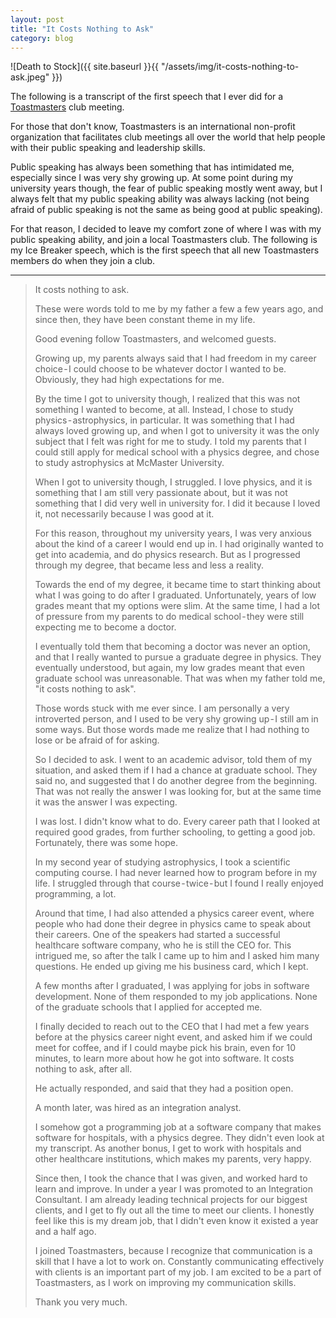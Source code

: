 ```yaml
---
layout: post
title: "It Costs Nothing to Ask"
category: blog
---
```


![Death to Stock]({{ site.baseurl }}{{ "/assets/img/it-costs-nothing-to-ask.jpeg" }})

The following is a transcript of the first speech that I ever did for a [Toastmasters](https://www.toastmasters.org/) club meeting.

For those that don't know, Toastmasters is an international non-profit organization that facilitates club meetings all over the world that help people with their public speaking and leadership skills.

Public speaking has always been something that has intimidated me, especially since I was very shy growing up. At some point during my university years though, the fear of public speaking mostly went away, but I always felt that my public speaking ability was always lacking (not being afraid of public speaking is not the same as being good at public speaking).

For that reason, I decided to leave my comfort zone of where I was with my public speaking ability, and join a local Toastmasters club. The following is my Ice Breaker speech, which is the first speech that all new Toastmasters members do when they join a club.

***

> It costs nothing to ask.
>
> These were words told to me by my father a few a few years ago, and since then, they have been constant theme in my life.
>
> Good evening follow Toastmasters, and welcomed guests.
>
> Growing up, my parents always said that I had freedom in my career choice - I could choose to be whatever doctor I wanted to be. Obviously, they had high expectations for me.
>
> By the time I got to university though, I realized that this was not something I wanted to become, at all. Instead, I chose to study physics - astrophysics, in particular. It was something that I had always loved growing up, and when I got to university it was the only subject that I felt was right for me to study. I told my parents that I could still apply for medical school with a physics degree, and chose to study astrophysics at McMaster University.
>
> When I got to university though, I struggled. I love physics, and it is something that I am still very passionate about, but it was not something that I did very well in university for. I did it because I loved it, not necessarily because I was good at it.
>
> For this reason, throughout my university years, I was very anxious about the kind of a career I would end up in. I had originally wanted to get into academia, and do physics research. But as I progressed through my degree, that became less and less a reality.
>
> Towards the end of my degree, it became time to start thinking about what I was going to do after I graduated. Unfortunately, years of low grades meant that my options were slim. At the same time, I had a lot of pressure from my parents to do medical school - they were still expecting me to become a doctor.
>
> I eventually told them that becoming a doctor was never an option, and that I really wanted to pursue a graduate degree in physics. They eventually understood, but again, my low grades meant that even graduate school was unreasonable. That was when my father told me, "it costs nothing to ask".
>
> Those words stuck with me ever since. I am personally a very introverted person, and I used to be very shy growing up - I still am in some ways. But those words made me realize that I had nothing to lose or be afraid of for asking.
>
> So I decided to ask. I went to an academic advisor, told them of my situation, and asked them if I had a chance at graduate school. They said no, and suggested that I do another degree from the beginning. That was not really the answer I was looking for, but at the same time it was the answer I was expecting.
>
> I was lost. I didn't know what to do. Every career path that I looked at required good grades, from further schooling, to getting a good job. Fortunately, there was some hope.
>
> In my second year of studying astrophysics, I took a scientific computing course. I had never learned how to program before in my life. I struggled through that course - twice - but I found I really enjoyed programming, a lot.
>
> Around that time, I had also attended a physics career event, where people who had done their degree in physics came to speak about their careers. One of the speakers had started a successful healthcare software company, who he is still the CEO for. This intrigued me, so after the talk I came up to him and I asked him many questions. He ended up giving me his business card, which I kept.
>
> A few months after I graduated, I was applying for jobs in software development. None of them responded to my job applications. None of the graduate schools that I applied for accepted me.
>
> I finally decided to reach out to the CEO that I had met a few years before at the physics career night event, and asked him if we could meet for coffee, and if I could maybe pick his brain, even for 10 minutes, to learn more about how he got into software. It costs nothing to ask, after all.
>
> He actually responded, and said that they had a position open.
>
> A month later, was hired as an integration analyst.
>
> I somehow got a programming job at a software company that makes software for hospitals, with a physics degree. They didn't even look at my transcript. As another bonus, I get to work with hospitals and other healthcare institutions, which makes my parents, very happy.
>
> Since then, I took the chance that I was given, and worked hard to learn and improve. In under a year I was promoted to an Integration Consultant. I am already leading technical projects for our biggest clients, and I get to fly out all the time to meet our clients. I honestly feel like this is my dream job, that I didn't even know it existed a year and a half ago.
>
> I joined Toastmasters, because I recognize that communication is a skill that I have a lot to work on. Constantly communicating effectively with clients is an important part of my job. I am excited to be a part of Toastmasters, as I work on improving my communication skills.
>
> Thank you very much.
